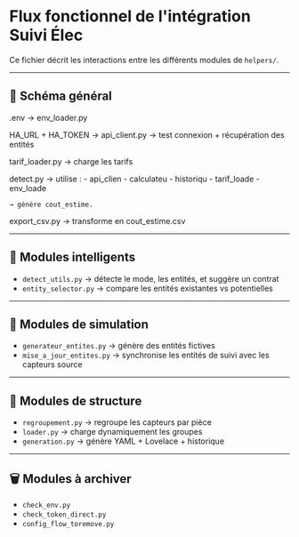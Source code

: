 # Flux fonctionnel de l'intégration Suivi Élec

Ce fichier décrit les interactions entre les différents modules de `helpers/`.

---

## 🔄 Schéma général
.env → env_loader.py
   
HA_URL + HA_TOKEN → api_client.py → test connexion + récupération des entités
   
tarif_loader.py → charge les tarifs
   
detect.py → utilise :
    - api_clien
    - calculateu
    - historiqu
    - tarif_loade
    - env_loade
   
    → génère cout_estime.
   
export_csv.py → transforme en cout_estime.csv

---

## 🧠 Modules intelligents

- `detect_utils.py` → détecte le mode, les entités, et suggère un contrat
- `entity_selector.py` → compare les entités existantes vs potentielles

---

## 🧪 Modules de simulation

- `generateur_entites.py` → génère des entités fictives
- `mise_a_jour_entites.py` → synchronise les entités de suivi avec les capteurs source

---

## 🧱 Modules de structure

- `regroupement.py` → regroupe les capteurs par pièce
- `loader.py` → charge dynamiquement les groupes
- `generation.py` → génère YAML + Lovelace + historique

---

## 🗑️ Modules à archiver

- `check_env.py`
- `check_token_direct.py`
- `config_flow_toremove.py`